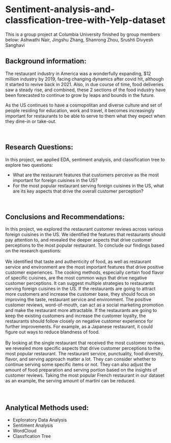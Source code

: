 # Sentiment-analysis-and-classfication-tree-with-Yelp-dataset

This is a group project at Columbia University finished by group members below:
Ashwathi Nair, Jingshu Zhang, Shanrong Zhou, Srushti Divyesh Sanghavi


## Background information: 

The restaurant industry in America was a wonderfully expanding, $12 million industry by 2019, facing changing dynamics after covid hit, although it started to revive back in 2021. Also, in due course of time, food deliveries saw a steady rise, and combined, these 2 sections of the food industry have been forecasted to continue to grow by leaps and bounds in the future. 

As the US continues to have a cosmopolitan and diverse culture and set of people residing for education, work and travel, it becomes increasingly important for restaurants to be able to serve to them what they expect when they dine-in or take-out. 

<br>

## Research Questions:
In this project, we applied EDA, sentiment analysis, and classification tree to explore two questions:

+ What are the restaurant features that customers perceive as the most important for foreign cuisines in the US? 
+ For the most popular restaurant serving foreign cuisines in the US, what are its key aspects that drive the overall customer perception? 


<br>

## Conclusions and Recommendations: 


In this project, we explored the restaurant customer reviews across various foreign cuisines in the US. We identified the features that restaurants should pay attention to, and revealed the deeper aspects that drive customer perceptions to the most popular restaurant. To conclude our findings based on the research questions: <br>
<br>
We identified that taste and authenticity of food, as well as restaurant service and environment are the most important features that drive positive customer experiences. The cooking methods, especially certain food flavor of specific cuisines, are the most common ways that drive negative customer perceptions. It can suggest multiple strategies to restaurants serving foreign cuisines in the US. If the restaurants are going to attract more customers and increase the customer base, they should focus on improving the taste, restaurant service and environment. The positive customer reviews, word-of-mouth, can act as a social marketing promotion and make the restaurant more attractable. If the restaurants are going to keep the existing customers and increase the customer loyalty, the restaurants should follow closely on negative customer experience for further improvements. For example, as a Japanese restaurant, it could figure out ways to reduce blandness of food. <br>
<br>
By looking at the single restaurant that received the most customer reviews, we revealed more specific aspects that drive customer perceptions to the most popular restaurant. The restaurant service, punctuality, food diversity, flavor, and serving approach matter a lot. They can consider whether to continue serving some specific items or not. They can also adjust the amount of food preparation and serving portion based on the insights of customer reviews. Taking the most popular French restaurant in our dataset as an example, the serving amount of martini can be reduced. <br>
<br>
<br>

## Analytical Methods used:

- Exploratory Data Analysis
- Sentiment Analysis
- WordCloud
- Classfication Tree
